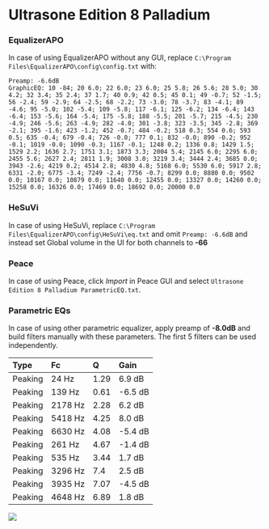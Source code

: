 # Ultrasone Edition 8 Palladium

### EqualizerAPO
In case of using EqualizerAPO without any GUI, replace `C:\Program Files\EqualizerAPO\config\config.txt`
with:
```
Preamp: -6.6dB
GraphicEQ: 10 -84; 20 6.0; 22 6.0; 23 6.0; 25 5.8; 26 5.6; 28 5.0; 30 4.2; 32 3.4; 35 2.4; 37 1.7; 40 0.9; 42 0.5; 45 0.1; 49 -0.7; 52 -1.5; 56 -2.4; 59 -2.9; 64 -2.5; 68 -2.2; 73 -3.0; 78 -3.7; 83 -4.1; 89 -4.6; 95 -5.0; 102 -5.4; 109 -5.8; 117 -6.1; 125 -6.2; 134 -6.4; 143 -6.4; 153 -5.6; 164 -5.4; 175 -5.8; 188 -5.5; 201 -5.7; 215 -4.5; 230 -4.9; 246 -5.6; 263 -4.9; 282 -4.0; 301 -3.8; 323 -3.5; 345 -2.8; 369 -2.1; 395 -1.6; 423 -1.2; 452 -0.7; 484 -0.2; 518 0.3; 554 0.6; 593 0.5; 635 -0.4; 679 -0.4; 726 -0.0; 777 0.1; 832 -0.0; 890 -0.2; 952 -0.1; 1019 -0.0; 1090 -0.3; 1167 -0.1; 1248 0.2; 1336 0.8; 1429 1.5; 1529 2.2; 1636 2.7; 1751 3.1; 1873 3.3; 2004 5.4; 2145 6.0; 2295 6.0; 2455 5.6; 2627 2.4; 2811 1.9; 3008 3.0; 3219 3.4; 3444 2.4; 3685 0.0; 3943 -2.6; 4219 0.2; 4514 2.8; 4830 4.8; 5168 6.0; 5530 6.0; 5917 2.8; 6331 -2.0; 6775 -3.4; 7249 -2.4; 7756 -0.7; 8299 0.0; 8880 0.0; 9502 0.0; 10167 0.0; 10879 0.0; 11640 0.0; 12455 0.0; 13327 0.0; 14260 0.0; 15258 0.0; 16326 0.0; 17469 0.0; 18692 0.0; 20000 0.0
```

### HeSuVi
In case of using HeSuVi, replace `C:\Program Files\EqualizerAPO\config\HeSuVi\eq.txt` and omit `Preamp:
-6.6dB` and instead set Global volume in the UI for both channels to **-66**

### Peace
In case of using Peace, click *Import* in Peace GUI and select `Ultrasone Edition 8 Palladium ParametricEQ.txt`.

### Parametric EQs
In case of using other parametric equalizer, apply preamp of **-8.0dB** and build filters manually with
these parameters. The first 5 filters can be used independently.

| Type    | Fc      |    Q | Gain    |
|:--------|:--------|:-----|:--------|
| Peaking | 24 Hz   | 1.29 | 6.9 dB  |
| Peaking | 139 Hz  | 0.61 | -6.5 dB |
| Peaking | 2178 Hz | 2.28 | 6.2 dB  |
| Peaking | 5418 Hz | 4.25 | 8.0 dB  |
| Peaking | 6630 Hz | 4.08 | -5.4 dB |
| Peaking | 261 Hz  | 4.67 | -1.4 dB |
| Peaking | 535 Hz  | 3.44 | 1.7 dB  |
| Peaking | 3296 Hz | 7.4  | 2.5 dB  |
| Peaking | 3935 Hz | 7.07 | -4.5 dB |
| Peaking | 4648 Hz | 6.89 | 1.8 dB  |

![](https://raw.githubusercontent.com/jaakkopasanen/AutoEq/master/results/headphonecom/headphonecom/Ultrasone%20Edition%208%20Palladium/Ultrasone%20Edition%208%20Palladium.png)